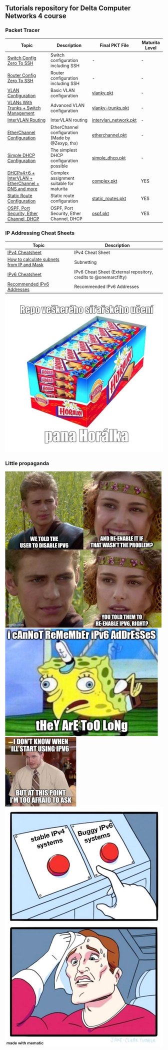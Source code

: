 ## Tutorials repository for Delta Computer Networks 4 course

### Packet Tracer

| Topic                                                                                                                                                | Description                                      | Final PKT File                                                                 | Maturita Level |
|------------------------------------------------------------------------------------------------------------------------------------------------------|--------------------------------------------------|--------------------------------------------------------------------------------|----------------|
| [Switch Config Zero To SSH](./cisco_packet_tracer/Switch%20Config%20Zero%20To%20SSH.md)                                                              | Switch configuration including SSH               | -                                                                              | -              |
| [Router Config Zero To SSH](./cisco_packet_tracer/Router%20Config%20Zero%20To%20SSH.md)                                                              | Router configuration including SSH               | -                                                                              | -              |
| [VLAN Configuration](./cisco_packet_tracer/VLAN%20Configuration.md)                                                                                  | Basic VLAN configuration                         | [vlanky.pkt](./cisco_packet_tracer/pkt_files/vlanky.pkt)                       | -              |
| [VLANs With Trunks + Switch Management](./cisco_packet_tracer/VLAN%20With%20Trunks%20Configuration.md)                                               | Advanced VLAN configuration                      | [vlanky-trunks.pkt](./cisco_packet_tracer/pkt_files/vlanky-trunks.pkt)         | -              |
| [InterVLAN Routing](./cisco_packet_tracer/InterVLAN%20Routing.md)                                                                                    | InterVLAN routing                                | [intervlan_network.pkt](./cisco_packet_tracer/pkt_files/intervlan_network.pkt) | -              |
| [EtherChannel Configuration](./cisco_packet_tracer/EtherChannel%20in%20a%20nutshell.md)                                                              | EtherChannel configuration (Made by @Zexyp, thx) | [etherchannel.pkt](./cisco_packet_tracer/pkt_files/etherchannel.pkt)           | -              |
| [Simple DHCP Configuration](./cisco_packet_tracer/DHCP%20Configuration.md)                                                                           | The simplest DHCP configuration possible         | [simple_dhcp.pkt](./cisco_packet_tracer/pkt_files/simple_dhcp.pkt)             | -              |
| [DHCPv4+6 + InterVLAN + EtherChannel + DNS and more](./cisco_packet_tracer/DHCP(v4+6),%20DNS,%20EtherChannel,%20Trunks,%20InterVLAN%20Everything.md) | Complex assignment suitable for maturita         | [complex.pkt](./cisco_packet_tracer/pkt_files/complex.pkt)                     | YES            |
| [Static Route Configuration](./cisco_packet_tracer/Static%20Route%20Configuration.md)                                                                | Static route configuration                       | [static_routes.pkt](./cisco_packet_tracer/pkt_files/static_routes.pkt)         | YES            |
| [OSPF, Port Security, Ether Channel, DHCP](./cisco_packet_tracer/OSPF%2C%20Port%20Security%2C%20Ether%20Channel%2C%20DHCP.md)                        | OSPF, Port Security, Ether Channel, DHCP         | [ospf.pkt](./cisco_packet_tracer/pkt_files/OSPF.pkt)                           | YES            |

### IP Addressing Cheat Sheets

| Topic                                                                                                           | Description                                                      |
|-----------------------------------------------------------------------------------------------------------------|------------------------------------------------------------------|
| [IPv4 Cheatsheet](./network_addressing/IPv4%20Cheatsheet.md)                                                    | IPv4 Cheat Sheet                                                 |                                              
| [How to calculate subnets from IP and Mask](./network_addressing/IPv4%20Cheatsheet.md#how-to-calculate-subnets) | Subnetting                                                       |                                              
| [IPv6 Cheatsheet](https://github.com/onemarcfifty/cheat-sheets/blob/main/networking/ipv6.md)                    | IPv6 Cheat Sheet (External repository, credits to @onemarcfifty) |                                        
| [Recommended IPv6 Addresses](./network_addressing/IPv6%20Cool%20Hextets.md)                                     | Recommended IPv6 Addresses                                       |                                               

![](/img/horalky_desc.png)

### Little propaganda
![](/img/ipv6_meme1.png)
![](/img/ipv6_meme2.png)
![](/img/ipv6_meme3.png)
![](/img/ipv6_meme4.png)
